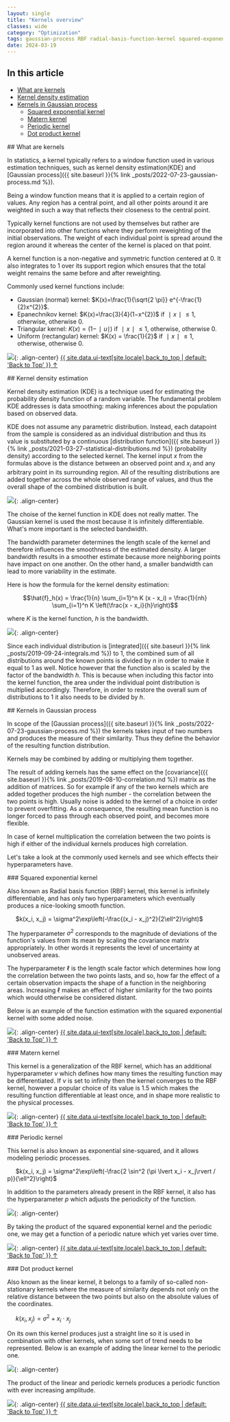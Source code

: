 ```yaml
---
layout: single
title: "Kernels overview"
classes: wide
category: "Optimization"
tags: gaussian-process RBF radial-basis-function-kernel squared-exponential-kernel covariance matern-kernel rational-quadratic-kernel periodic-kernel linear-kernel dot-product-kernel kernel-density-estimation KDE kernel-bandwidth
date: 2024-03-19
---
```


## In this article
* [What are kernels](#what_are_kernels)
* [Kernel density estimation](#kde)
* [Kernels in Gaussian process](#kernels_gausian_process)
  * [Squared exponential kernel](#squared_exponential_kernel)
  * [Matern kernel](#matern_kernel)
  * [Periodic kernel](#periodic_kernel)
  * [Dot product kernel](#dot_product_kernel)

<div id='what_are_kernels'/>
## What are kernels

In statistics, a kernel typically refers to a window function used in various estimation techniques, such as kernel density estimation(KDE) and [Gaussian process]({{ site.baseurl }}{% link _posts/2022-07-23-gaussian-process.md %}).

Being a window function means that it is applied to a certain region of values. Any region has a central point, and all other points around it are weighted in such a way that reflects their closeness to the central point.

Typically kernel functions are not used by themselves but rather are incorporated into other functions where they perform reweighting of the initial observations. The weight of each individual point is spread around the region around it whereas the center of the kernel is placed on that point.

A kernel function is a non-negative and symmetric function centered at 0. It also integrates to 1 over its support region which ensures that the total weight remains the same before and after reweighting.

Commonly used kernel functions include:

* Gaussian (normal) kernel: $K(x)=\frac{1}{\sqrt{2 \pi}} e^{-\frac{1}{2}x^{2}}$.
* Epanechnikov kernel: $K(x)=\frac{3}{4}(1−x^{2})$ if $∣x∣\leq 1$, otherwise, otherwise 0.
* Triangular kernel: $K(x)=(1−∣u∣)$ if $∣x∣\leq 1$, otherwise, otherwise 0.
* Uniform (rectangular) kernel: $K(x) = \frac{1}{2}$ if $∣x∣\leq 1$, otherwise, otherwise 0.

![](/assets/images/optimization/kernels_comparison.png){: .align-center}
<a href="#page-title" class="back-to-top">{{ site.data.ui-text[site.locale].back_to_top | default: 'Back to Top' }} &uarr;</a>

<div id='kde'/>
## Kernel density estimation

Kernel density estimation (KDE) is a technique used for estimating the probability density function of a random variable. The fundamental problem KDE addresses is data smoothing: making inferences about the population based on observed data.

KDE does not assume any parametric distribution. Instead, each datapoint from the sample is considered as an individual distribution and thus its value is substituted by a continuous [distribution function]({{ site.baseurl }}{% link _posts/2021-03-27-statistical-distributions.md %}) (probability density) according to the selected kernel. The kernel input $x$ from the formulas above is the distance between an observed point and $x_i$ and any arbitrary point in its surrounding region. All of the resulting distributions are added together across the whole observed range of values, and thus the overall shape of the combined distribution is built.

![](/assets/images/optimization/kernels_density_and_sum.png){: .align-center}

The choise of the kernel function in KDE does not really matter. The Gaussian kernel is used the most because it is infinitely differentiable. What's more important is the selected bandwidth.

The bandwidth parameter determines the length scale of the kernel and therefore influences the smoothness of the estimated density. A larger bandwidth results in a smoother estimate because more neighboring points have impact on one another. On the other hand, a smaller bandwidth can lead to more variability in the estimate.

Here is how the formula for the kernel density estimation:

$$\hat{f}_h(x) = \frac{1}{n} \sum_{i=1}^n K (x - x_i) = \frac{1}{nh} \sum_{i=1}^n K \left(\frac{x - x_i}{h}\right)$$

where $K$ is the kernel function, $h$ is the bandwidth.

![](/assets/images/optimization/kernels_density_bandwidth_effect.png){: .align-center}

Since each individual distribution is [integrated]({{ site.baseurl }}{% link _posts/2019-09-24-integrals.md %}) to 1, the combined sum of all distributions around the known points is divided by $n$ in order to make it equal to 1 as well. Notice however that the function also is scaled by the factor of the bandwidth $h$. This is because when including this factor into the kernel function, the area under the individual point distribution is multiplied accordingly. Therefore, in order to restore the overall sum of distributions to 1 it also needs to be divided by $h$.

<div id='kernels_gausian_process'/>
## Kernels in Gaussian process

In scope of the [Gaussian process]({{ site.baseurl }}{% link _posts/2022-07-23-gaussian-process.md %}) the kernels takes input of two numbers and produces the measure of their similarity. Thus they define the behavior of the resulting function distribution.

Kernels may be combined by adding or multiplying them together.

The result of adding kernels has the same effect on the [covariance]({{ site.baseurl }}{% link _posts/2019-08-10-correlation.md %}) matrix as the addition of matrices. So for example if any of the two kernels which are added together produces the high number - the correlation between the two points is high. Usually noise is added to the kernel of a choice in order to prevent overfitting. As a consequence, the resulting mean function is no longer forced to pass through each observed point, and becomes more flexible.

In case of kernel multiplication the correlation between the two points is high if either of the individual kernels produces high correlation.

Let's take a look at the commonly used kernels and see which effects their hyperparameters have.

<div id='squared_exponential_kernel'/>
### Squared exponential kernel

Also known as Radial basis function (RBF) kernel, this kernel is infinitely differentiable, and has only two hyperparameters which eventually produces a nice-looking smooth function.

&nbsp;&nbsp;&nbsp;&nbsp;
$k(x_i, x_j) = \sigma^2\exp\left(-\frac{(x_i - x_j)^2}{2\ell^2}\right)$

The hyperparameter $\sigma^2$ corresponds to the magnitude of deviations of the function's values from its mean by scaling the covariance matrix appropriately. In other words it represents the level of uncertainty at unobserved areas.

The hyperparameter $\ell$ is the length scale factor which determines how long the correlation between the two points lasts, and so, how far the effect of a certain observation impacts the shape of a function in the neighboring areas. Increasing $\ell$ makes an effect of higher similarity for the two points which would otherwise be considered distant.

Below is an example of the function estimation with the squared exponential kernel with some added noise.

![](/assets/images/regression/gp_rbf_fit_example.png){: .align-center}
<a href="#page-title" class="back-to-top">{{ site.data.ui-text[site.locale].back_to_top | default: 'Back to Top' }} &uarr;</a>

<div id='matern_kernel'/>
### Matern kernel

This kernel is a generalization of the RBF kernel, which has an additional hyperparameter $\nu$ which defines how many times the resulting function may be differentiated. If $\nu$ is set to infinity then the kernel converges to the RBF kernel, however a popular choice of its value is 1.5 which makes the resulting function differentiable at least once, and in shape more realistic to the physical processes.

![](/assets/images/regression/gp_matern_example.png){: .align-center}
<a href="#page-title" class="back-to-top">{{ site.data.ui-text[site.locale].back_to_top | default: 'Back to Top' }} &uarr;</a>

<div id='periodic_kernel'/>
### Periodic kernel

This kernel is also known as exponential sine-squared, and it allows modeling periodic processes.

&nbsp;&nbsp;&nbsp;&nbsp;
$k(x_i, x_j) = \sigma^2\exp\left(-\frac{2 \sin^2 (\pi \lvert x_i - x_j\rvert / p)}{\ell^2}\right)$

In addition to the parameters already present in the RBF kernel, it also has the hyperparameter $p$ which adjusts the periodicity of the function.

![](/assets/images/regression/gp_periodic_example.png){: .align-center}

By taking the product of the squared exponential kernel and the periodic one, we may get a function of a periodic nature which yet varies over time.

![](/assets/images/regression/gp_periodic_and_rbf_example.png){: .align-center}
<a href="#page-title" class="back-to-top">{{ site.data.ui-text[site.locale].back_to_top | default: 'Back to Top' }} &uarr;</a>

<div id='dot_product_kernel'/>
### Dot product kernel

Also known as the linear kernel, it belongs to a family of so-called non-stationary kernels where the measure of similarity depends not only on the relative distance between the two points but also on the absolute values of the coordinates.

&nbsp;&nbsp;&nbsp;&nbsp;
$k(x_i, x_j) = \sigma^2 + x_i \cdot x_j$

On its own this kernel produces just a straight line so it is used in combination with other kernels, when some sort of trend needs to be represented. Below is an example of adding the linear kernel to the periodic one.

![](/assets/images/regression/gp_periodic_and_linear_example.png){: .align-center}

The product of the linear and periodic kernels produces a periodic function with ever increasing amplitude.

![](/assets/images/regression/gp_periodic_times_linear_example.png){: .align-center}
<a href="#page-title" class="back-to-top">{{ site.data.ui-text[site.locale].back_to_top | default: 'Back to Top' }} &uarr;</a>
